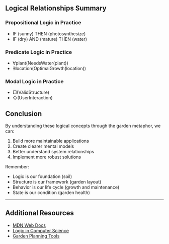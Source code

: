
## Logical Relationships Summary

### Propositional Logic in Practice
- IF (sunny) THEN (photosynthesize)
- IF (dry) AND (mature) THEN (water)

### Predicate Logic in Practice
- ∀plant(NeedsWater(plant))
- ∃location(OptimalGrowth(location))

### Modal Logic in Practice
- □(ValidStructure)
- ◇(UserInteraction)

## Conclusion

By understanding these logical concepts through the garden metaphor, we can:
1. Build more maintainable applications
2. Create clearer mental models
3. Better understand system relationships
4. Implement more robust solutions

Remember:
- Logic is our foundation (soil)
- Structure is our framework (garden layout)
- Behavior is our life cycle (growth and maintenance)
- State is our condition (garden health)

---

## Additional Resources

- [MDN Web Docs](https://developer.mozilla.org/)
- [Logic in Computer Science](https://www.cambridge.org/core/books/logic-in-computer-science/)
- [Garden Planning Tools](https://www.gardening.org/)
